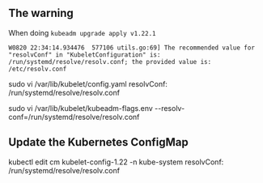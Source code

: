 ## The warning
When doing `kubeadm upgrade apply v1.22.1`
```
W0820 22:34:14.934476  577106 utils.go:69] The recommended value for "resolvConf" in "KubeletConfiguration" is: /run/systemd/resolve/resolv.conf; the provided value is: /etc/resolv.conf
```

sudo vi /var/lib/kubelet/config.yaml
  resolvConf: /run/systemd/resolve/resolv.conf

sudo vi /var/lib/kubelet/kubeadm-flags.env
  --resolv-conf=/run/systemd/resolve/resolv.conf

## Update the Kubernetes ConfigMap
kubectl edit cm kubelet-config-1.22 -n kube-system
  resolvConf: /run/systemd/resolve/resolv.conf
